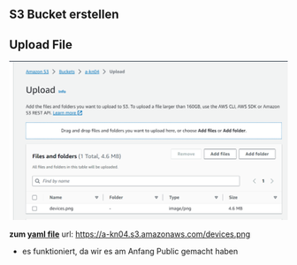 ## S3 Bucket erstellen

## Upload File
![Alt text](image.png)

**zum [yaml file](bucket.yaml)**
url: https://a-kn04.s3.amazonaws.com/devices.png

- es funktioniert, da wir es am Anfang Public gemacht haben